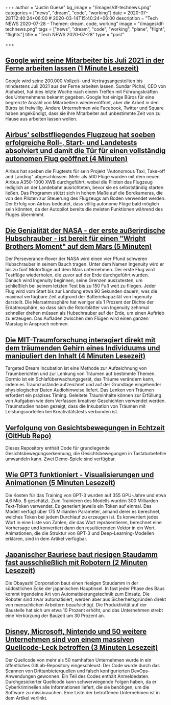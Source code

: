 +++
author = "Justin Guese"
bg_image = "/images/df-technews.png"
categories = ["news", "dream", "code", "working"]
date = 2020-07-28T12:40:24+06:00 # 2020-03-14T15:40:24+06:00
description = "Tech NEWS 2020-07-28 - Themen: dream, code, working"
image = "/images/df-technews.png"
tags = ["news", "dream", "code", "working", "plane", "flight", "flights"]
title = "Tech NEWS 2020-07-28"
type = "post"

+++

## [Google wird seine Mitarbeiter bis Juli 2021 in der Ferne arbeiten lassen (1 Minute Lesezeit)](https://www.theverge.com/2020/7/27/21340038/google-remote-working-employees-2021-twitter-facebook-alphabet?scrolla=5eb6d68b7fedc32c19ef33b4/1/0100017394e5241d-7a75741c-766b-4602-b49e-546629c7a2db-000000/eSsxKX_gAfmtxEApvrMvM35zkbwqkngE_eIBkHpplzM=151)

 Google wird seine 200.000 Vollzeit- und Vertragsangestellten bis mindestens Juli 2021 aus der Ferne arbeiten lassen. Sundar Pichai, CEO von Alphabet, hat dies letzte Woche nach einem Treffen mit Führungskräften des Unternehmens bekannt gegeben. Google hat einige Büros für eine begrenzte Anzahl von Mitarbeitern wiedereröffnet, aber die Arbeit in den Büros ist freiwillig. Andere Unternehmen wie Facebook, Twitter und Square haben angekündigt, dass sie ihre Mitarbeiter auf unbestimmte Zeit von zu Hause aus arbeiten lassen wollen.

## [Airbus' selbstfliegendes Flugzeug hat soeben erfolgreiche Roll-, Start- und Landetests absolviert und damit die Tür für einen vollständig autonomen Flug geöffnet (4 Minuten)](https://www.businessinsider.com/airbus-completes-autonomous-taxi-take-off-and-landing-tests-2020-7/1/0100017394e5241d-7a75741c-766b-4602-b49e-546629c7a2db-000000/En5WVqx64hEMYC4_qYjNqRjJQFZsLFK5zNlsEjGLe5w=151)

 Airbus hat soeben die Flugtests für sein Projekt "Autonomous Taxi, Take-off and Landing" abgeschlossen. Mehr als 500 Flüge wurden mit dem neuen Airbus A350-1000 XWB durchgeführt, wobei die Piloten das Flugzeug lediglich an der Landebahn ausrichteten, bevor sie es selbstständig starten ließen. Das Programm stützt sich in hohem Maße auf die Bordkameras, die von den Piloten zur Steuerung des Flugzeugs am Boden verwendet werden. Der Erfolg von Airbus bedeutet, dass völlig autonome Flüge bald möglich sein könnten, da der Autopilot bereits die meisten Funktionen während des Fluges übernimmt.

## [Die Genialität der NASA - der erste außerirdische Hubschrauber - ist bereit für einen "Wright Brothers Moment" auf dem Mars (5 Minuten)](https://www.scientificamerican.com/article/nasas-ingenuity-the-first-ever-off-world-helicopter-is-set-for-a-wright-brothers-moment-on-mars//1/0100017394e5241d-7a75741c-766b-4602-b49e-546629c7a2db-000000/QVDjE-nJN3wKEwk1cER82ZIIda-g5-n4BL7xpIcdiNg=151)

 Der Perseverance-Rover der NASA wird einen vier Pfund schweren Hubschrauber in seinem Bauch tragen. Unter dem Namen Ingenuity wird er bis zu fünf Motorflüge auf dem Mars unternehmen. Der erste Flug wird Testflüge wiederholen, die zuvor auf der Erde durchgeführt wurden. Danach wird Ingenuity beginnen, seine Grenzen auszutesten, um schließlich bei seinem letzten Test bis zu 150 Fuß weit zu fliegen. Jeder Flug wird vom Start bis zur Landung etwa 90 Sekunden dauern, was die maximal verfügbare Zeit aufgrund der Batteriekapazität von Ingenuity darstellt. Die Marsatmosphäre hat weniger als 1 Prozent der Dichte der Erdatmosphäre, so dass sich die Rotorblätter von Ingenuity zehnmal schneller drehen müssen als Hubschrauber auf der Erde, um einen Auftrieb zu erzeugen. Das Aufladen zwischen den Flügen wird einen ganzen Marstag in Anspruch nehmen.

## [Die MIT-Traumforschung interagiert direkt mit dem träumenden Gehirn eines Individuums und manipuliert den Inhalt (4 Minuten Lesezeit)](https://scitechdaily.com/mit-dream-research-interacts-directly-with-an-individuals-dreaming-brain-and-manipulates-the-content//1/0100017394e5241d-7a75741c-766b-4602-b49e-546629c7a2db-000000/4KZ_64JbZeHk8-VLvG-IPQNlqQZYEMXDrV6tbrqfglA=151)

 Targeted Dream Incubation ist eine Methode zur Aufzeichnung von Traumberichten und zur Lenkung von Träumen auf bestimmte Themen. Dormio ist ein Schlafüberwachungsgerät, das Träume verändern kann, indem es Traumzustände aufzeichnet und auf der Grundlage eingehender physiologischer Daten Audiohinweise liefert. Das Lenken von Träumen erfordert ein präzises Timing. Geleitete Trauminhalte können zur Erfüllung von Aufgaben wie dem Verfassen kreativer Geschichten verwendet werden. Traumstudien haben gezeigt, dass die Inkubation von Träumen mit Leistungsvorteilen bei Kreativitätstests verbunden ist.

## [Verfolgung von Gesichtsbewegungen in Echtzeit (GitHub Repo)](https://github.com/surya-veer/movement-tracking/1/0100017394e5241d-7a75741c-766b-4602-b49e-546629c7a2db-000000/96CWzXkq66HQVYIbUDIT4RzLxFDilwxmASt03XxTOkM=151)

 Dieses Repository enthält Code für grundlegende Gesichtsbewegungserkennung, die Gesichtsbewegungen in Tastaturbefehle umwandeln kann. Zwei Demo-Spiele sind verfügbar.

## [Wie GPT3 funktioniert - Visualisierungen und Animationen (5 Minuten Lesezeit)](https://jalammar.github.io/how-gpt3-works-visualizations-animations//1/0100017394e5241d-7a75741c-766b-4602-b49e-546629c7a2db-000000/Hchyld9ckfRn_wwx93lM62dvwvOq-jPqexYK-JcYU14=151)

 Die Kosten für das Training von GPT-3 wurden auf 355 GPU-Jahre und etwa 4,6 Mio. $ geschätzt. Zum Trainieren des Modells wurden 300 Milliarden Text-Token verwendet. Es generiert jeweils ein Token auf einmal. Das Modell verfügt über 175 Milliarden Parameter, anhand derer es berechnet, welches Token bei jedem Durchlauf zu erzeugen ist. Es konvertiert jedes Wort in eine Liste von Zahlen, die das Wort repräsentieren, berechnet eine Vorhersage und konvertiert dann den resultierenden Vektor in ein Wort. Animationen, die die Struktur von GPT-3 und Deep-Learning-Modellen erklären, sind in dem Artikel verfügbar.

## [Japanischer Bauriese baut riesigen Staudamm fast ausschließlich mit Robotern (2 Minuten Lesezeit)](https://roboticsandautomationnews.com/2020/07/24/japanese-construction-giant-to-build-massive-dam-with-robots/34428//1/0100017394e5241d-7a75741c-766b-4602-b49e-546629c7a2db-000000/ZAkfV6WlXjshx_tEwIT2HhI3ChNVTcE0OlYFEZEiozk=151)

 Die Obayashi Corporation baut einen riesigen Staudamm in der südöstlichen Ecke der japanischen Hauptinsel. In fast jeder Phase des Baus kommt irgendeine Art von Automatisierungstechnik zum Einsatz. Die Roboter sind zwar automatisiert, werden aber aus Sicherheitsgründen direkt von menschlichen Arbeitern beaufsichtigt. Die Produktivität auf der Baustelle hat sich um etwa 10 Prozent erhöht, und das Unternehmen strebt eine Verkürzung der Bauzeit um 30 Prozent an.

## [Disney, Microsoft, Nintendo und 50 weitere Unternehmen sind von einem massiven Quellcode-Leck betroffen (3 Minuten Lesezeit)](https://www.tomsguide.com/news/companies-source-code-leak/1/0100017394e5241d-7a75741c-766b-4602-b49e-546629c7a2db-000000/p-TEohlbbnV4fBNRJgjeWwMMRvi7TWs7OoaTJQ6HSEI=151)

 Der Quellcode von mehr als 50 namhaften Unternehmen wurde in ein öffentliches GitLab-Repository eingeschleust. Der Code wurde durch das Scannen von Drittanbieterquellen und falsch konfigurierten DevOps-Anwendungen gewonnen. Ein Teil des Codes enthält Anmeldedaten. Durchgesickerter Quellcode kann schwerwiegende Folgen haben, da er Cyberkriminellen alle Informationen liefert, die sie benötigen, um die Software zu missbrauchen. Eine Liste der betroffenen Unternehmen ist in dem Artikel verlinkt.

